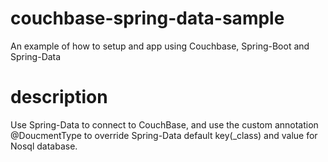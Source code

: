 # couchbase-spring-data-sample
An example of how to setup and app using Couchbase, Spring-Boot and Spring-Data

# description
Use Spring-Data to connect to CouchBase, and use the custom annotation @DoucmentType to override Spring-Data default key(_class) and value for Nosql database.
